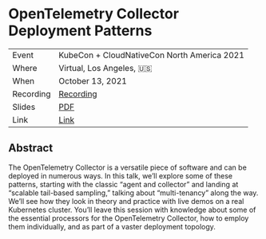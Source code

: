 # OpenTelemetry Collector Deployment Patterns

|           |                                                          |
| --------- | ---------------------------------------------------------|
| Event     | KubeCon + CloudNativeCon North America 2021              |
| Where     | Virtual, Los Angeles, 🇺🇸                                 |
| When      | October 13, 2021                                         |
| Recording | [Recording](https://www.youtube.com/watch?v=WhRrwSHDBFs) |
| Slides    | [PDF](slides.pdf)                                        |
| Link      | [Link](https://sched.co/lV0z)                            |

## Abstract

The OpenTelemetry Collector is a versatile piece of software and can be deployed in numerous ways. In this talk, we’ll explore some of these patterns, starting with the classic “agent and collector” and landing at “scalable tail-based sampling,” talking about “multi-tenancy” along the way. We’ll see how they look in theory and practice with live demos on a real Kubernetes cluster. You’ll leave this session with knowledge about some of the essential processors for the OpenTelemetry Collector, how to employ them individually, and as part of a vaster deployment topology.
